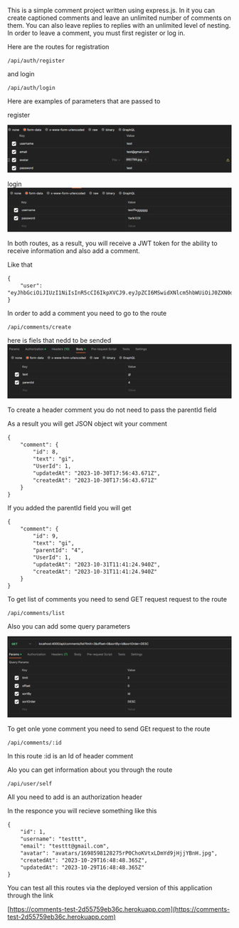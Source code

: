 This is a simple comment project written using express.js. In it you can create captioned comments and leave an unlimited number of comments on them. You can also leave replies to replies with an unlimited level of nesting. In order to leave a comment, you must first register or log in.

Here are the routes for registration

    /api/auth/register
and login

    /api/auth/login

Here are examples of parameters that are passed to

register

![register](examples/registration.png)

login
![login](examples/login.png)

In both routes, as a result, you will receive a JWT token for the ability to receive information and also add a comment.

Like that
```
{
    "user": "eyJhbGciOiJIUzI1NiIsInR5cCI6IkpXVCJ9.eyJpZCI6MSwidXNlcm5hbWUiOiJ0ZXN0dHR0dCIsImVtYWlsIjoidGVzdHR0dHRnbWFpbC5jb20iLCJjcmVhdGVkQXQiOiIyMDIzLTEwLTMwVDE3OjU0OjE0LjAzNVoiLCJpYXQiOjE2OTg2ODg0NTQsImV4cCI6MTY5ODc3NDg1NH0.3v7232cx0hCwU8xtRlZM_6H8y8e3l151jVzqaKazp6E"
}
```

In order to add a comment you need to go to the route

    /api/comments/create
here is fiels that nedd to be sended
![comment_creation](examples/comment_creation.png)


To create a header comment you do not need to pass the parentId field

As a result you will get JSON object wit your comment
```
{
    "comment": {
        "id": 8,
        "text": "gi",
        "UserId": 1,
        "updatedAt": "2023-10-30T17:56:43.671Z",
        "createdAt": "2023-10-30T17:56:43.671Z"
    }
}
```
If you added the parentId field you will get
```
{
    "comment": {
        "id": 9,
        "text": "gi",
        "parentId": "4",
        "UserId": 1,
        "updatedAt": "2023-10-31T11:41:24.940Z",
        "createdAt": "2023-10-31T11:41:24.940Z"
    }
}
```

To get list of comments you need to send GET request request to the route

    /api/comments/list

Also you can add some query parameters

![list](examples/list.png)

To get onle yone comment you need to send GEt request to the route

    /api/comments/:id
In this route :id is an Id of header comment

Alo you can get information about you through the route

    /api/user/self
All you need to add is an authorization header

In the responce you will recieve something like this

```
{
    "id": 1,
    "username": "testtt",
    "email": "testtt@gmail.com",
    "avatar": "avatars/1698598128275rP0ChoKVtxLDmYd9jHjjYBnH.jpg",
    "createdAt": "2023-10-29T16:48:48.365Z",
    "updatedAt": "2023-10-29T16:48:48.365Z"
}
```

You can test all this routes via the deployed version of this application through the link

[https://comments-test-2d55759eb36c.herokuapp.com](https://comments-test-2d55759eb36c.herokuapp.com)
